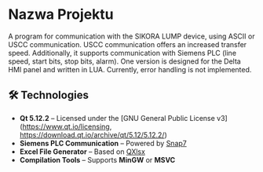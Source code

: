 # Nazwa Projektu
A program for communication with the SIKORA LUMP device, using ASCII or USCC communication. USCC communication offers an increased transfer speed. Additionally, it supports communication with Siemens PLC (line speed, start bits, stop bits, alarm). One version is designed for the Delta HMI panel and written in LUA. Currently, error handling is not implemented.

## 🛠 Technologies  
- **Qt 5.12.2** – Licensed under the [GNU General Public License v3](https://www.qt.io/licensing, https://download.qt.io/archive/qt/5.12/5.12.2/)  
- **Siemens PLC Communication** – Powered by [Snap7](https://snap7.sourceforge.net/)  
- **Excel File Generator** – Based on [QXlsx](https://github.com/QtExcel/QXlsx)  
- **Compilation Tools** – Supports **MinGW** or **MSVC** 

